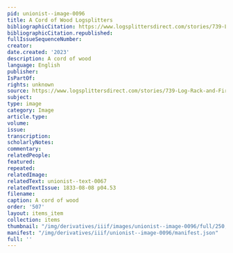 ```yaml
---
pid: unionist--image-0096
title: A Cord of Wood Logsplitters
bibliographicCitation: https://www.logsplittersdirect.com/stories/739-Log-Rack-and-Firewood-101.html
bibliographicCitation.republished: 
fullIssueSequenceNumber: 
creator: 
date.created: '2023'
description: A cord of wood
language: English
publisher: 
IsPartOf: 
rights: unknown
source: https://www.logsplittersdirect.com/stories/739-Log-Rack-and-Firewood-101.html
subject: 
type: image
category: Image
article.type: 
volume: 
issue: 
transcription: 
scholarlyNotes: 
commentary: 
relatedPeople: 
featured: 
repeated: 
relatedImage: 
relatedText: unionist--text-0067
relatedTextIssue: 1833-08-08 p04.53
filename: 
caption: A cord of wood
order: '507'
layout: items_item
collection: items
thumbnail: "/img/derivatives/iiif/images/unionist--image-0096/full/250,/0/default.jpg"
manifest: "/img/derivatives/iiif/unionist--image-0096/manifest.json"
full: ''
---
```


